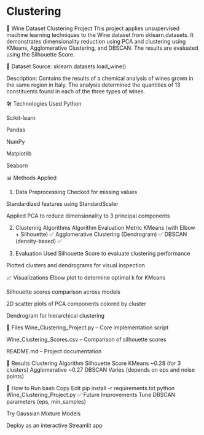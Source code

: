 # Clustering
🍷 Wine Dataset Clustering Project
This project applies unsupervised machine learning techniques to the Wine dataset from sklearn.datasets. It demonstrates dimensionality reduction using PCA and clustering using KMeans, Agglomerative Clustering, and DBSCAN. The results are evaluated using the Silhouette Score.

📂 Dataset
Source: sklearn.datasets.load_wine()

Description: Contains the results of a chemical analysis of wines grown in the same region in Italy. The analysis determined the quantities of 13 constituents found in each of the three types of wines.

🛠️ Technologies Used
Python

Scikit-learn

Pandas

NumPy

Matplotlib

Seaborn

📊 Methods Applied
1. Data Preprocessing
Checked for missing values

Standardized features using StandardScaler

Applied PCA to reduce dimensionality to 3 principal components

2. Clustering Algorithms
Algorithm	Evaluation Metric
KMeans (with Elbow + Silhouette)	✅
Agglomerative Clustering (Dendrogram)	✅
DBSCAN (density-based)	✅

3. Evaluation
Used Silhouette Score to evaluate clustering performance

Plotted clusters and dendrograms for visual inspection

📈 Visualizations
Elbow plot to determine optimal k for KMeans

Silhouette scores comparison across models

2D scatter plots of PCA components colored by cluster

Dendrogram for hierarchical clustering

📁 Files
Wine_Clustering_Project.py – Core implementation script

Wine_Clustering_Scores.csv – Comparison of silhouette scores

README.md – Project documentation

📌 Results
Clustering Algorithm	Silhouette Score
KMeans	~0.28 (for 3 clusters)
Agglomerative	~0.27
DBSCAN	Varies (depends on eps and noise points)

🚀 How to Run
bash
Copy
Edit
pip install -r requirements.txt
python Wine_Clustering_Project.py
✅ Future Improvements
Tune DBSCAN parameters (eps, min_samples)

Try Gaussian Mixture Models

Deploy as an interactive Streamlit app
